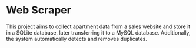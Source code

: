 # Web Scraper

This project aims to collect apartment data from a sales website and store it in a SQLite database, later transferring it to a MySQL database. Additionally, the system automatically detects and removes duplicates.

